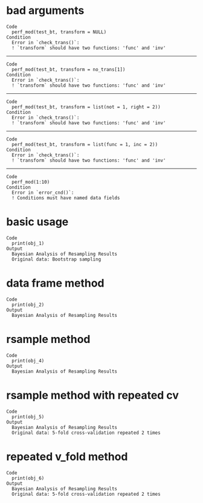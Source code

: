 # bad arguments

    Code
      perf_mod(test_bt, transform = NULL)
    Condition
      Error in `check_trans()`:
      ! `transform` should have two functions: 'func' and 'inv'

---

    Code
      perf_mod(test_bt, transform = no_trans[1])
    Condition
      Error in `check_trans()`:
      ! `transform` should have two functions: 'func' and 'inv'

---

    Code
      perf_mod(test_bt, transform = list(not = 1, right = 2))
    Condition
      Error in `check_trans()`:
      ! `transform` should have two functions: 'func' and 'inv'

---

    Code
      perf_mod(test_bt, transform = list(func = 1, inc = 2))
    Condition
      Error in `check_trans()`:
      ! `transform` should have two functions: 'func' and 'inv'

---

    Code
      perf_mod(1:10)
    Condition
      Error in `error_cnd()`:
      ! Conditions must have named data fields

# basic usage

    Code
      print(obj_1)
    Output
      Bayesian Analysis of Resampling Results
      Original data: Bootstrap sampling
      

# data frame method

    Code
      print(obj_2)
    Output
      Bayesian Analysis of Resampling Results
      

# rsample method

    Code
      print(obj_4)
    Output
      Bayesian Analysis of Resampling Results
      

# rsample method with repeated cv

    Code
      print(obj_5)
    Output
      Bayesian Analysis of Resampling Results
      Original data: 5-fold cross-validation repeated 2 times
      

# repeated v_fold method

    Code
      print(obj_6)
    Output
      Bayesian Analysis of Resampling Results
      Original data: 5-fold cross-validation repeated 2 times
      

